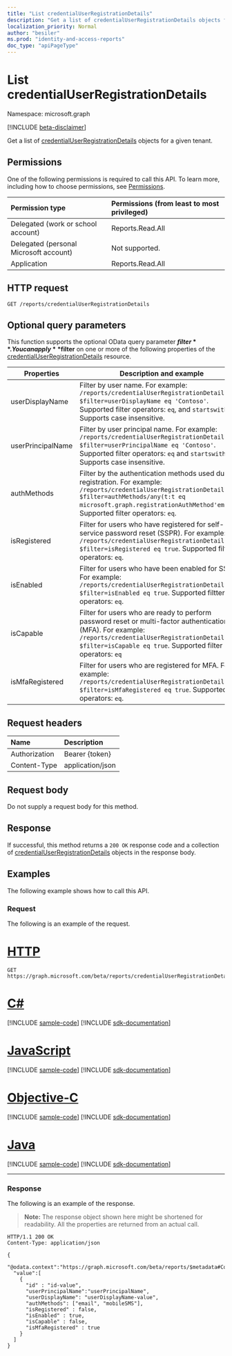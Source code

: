 ```yaml
---
title: "List credentialUserRegistrationDetails"
description: "Get a list of credentialUserRegistrationDetails objects for a given tenant."
localization_priority: Normal
author: "besiler"
ms.prod: "identity-and-access-reports"
doc_type: "apiPageType"
---
```


# List credentialUserRegistrationDetails

Namespace: microsoft.graph

[!INCLUDE [beta-disclaimer](../../includes/beta-disclaimer.md)]

Get a list of [credentialUserRegistrationDetails](../resources/credentialuserregistrationdetails.md) objects for a given tenant.

## Permissions

One of the following permissions is required to call this API. To learn more, including how to choose permissions, see [Permissions](/graph/permissions-reference).

| Permission type                        | Permissions (from least to most privileged) |
|:---------------------------------------|:--------------------------------------------|
| Delegated (work or school account)     | Reports.Read.All |
| Delegated (personal Microsoft account) | Not supported. |
| Application                            | Reports.Read.All |

## HTTP request

<!-- { "blockType": "ignored" } -->

```http
GET /reports/credentialUserRegistrationDetails
```

## Optional query parameters

This function supports the optional OData query parameter **$filter**. You can apply **$filter** on one or more of the following properties of the [credentialUserRegistrationDetails](../resources/credentialuserregistrationdetails.md) resource.

| Properties | Description and example |
| --------- | ----------------------- |
| userDisplayName | Filter by user name. For example: `/reports/credentialUserRegistrationDetails?$filter=userDisplayName eq 'Contoso'`. Supported filter operators: `eq`, and `startswith()`. Supports case insensitive. |
| userPrincipalName | Filter by user principal name. For example: `/reports/credentialUserRegistrationDetails?$filter=userPrincipalName eq 'Contoso'`. Supported filter operators: `eq` and `startswith()`. Supports case insensitive. |
| authMethods | Filter by the authentication methods used during registration. For example: `/reports/credentialUserRegistrationDetails?$filter=authMethods/any(t:t eq microsoft.graph.registrationAuthMethod'email')`. Supported filter operators: `eq`. |
| isRegistered | Filter for users who have registered for self-service password reset (SSPR). For example: `/reports/credentialUserRegistrationDetails?$filter=isRegistered eq true`. Supported filter operators: `eq`. |
| isEnabled | Filter for users who have been enabled for SSPR. For example: `/reports/credentialUserRegistrationDetails?$filter=isEnabled eq true`. Supported filtter operators: `eq`. |
| isCapable | Filter for users who are ready to perform password reset or multi-factor authentication (MFA). For example: `/reports/credentialUserRegistrationDetails?$filter=isCapable eq true`. Supported filter operators: `eq` |
| isMfaRegistered | Filter for users who are registered for MFA. For example: `/reports/credentialUserRegistrationDetails?$filter=isMfaRegistered eq true`. Supported filter operators: `eq`. |

## Request headers

| Name      |Description|
|:----------|:----------|
| Authorization | Bearer {token} |
| Content-Type | application/json |

## Request body

Do not supply a request body for this method.

## Response

If successful, this method returns a `200 OK` response code and a collection of [credentialUserRegistrationDetails](../resources/credentialuserregistrationdetails.md) objects in the response body.

## Examples

The following example shows how to call this API.

### Request

The following is an example of the request.

# [HTTP](#tab/http)
<!-- {
  "blockType": "request",
  "name": "get_credentialuserregistrationdetails"
}-->

```msgraph-interactive
GET https://graph.microsoft.com/beta/reports/credentialUserRegistrationDetails
```
# [C#](#tab/csharp)
[!INCLUDE [sample-code](../includes/snippets/csharp/get-credentialuserregistrationdetails-csharp-snippets.md)]
[!INCLUDE [sdk-documentation](../includes/snippets/snippets-sdk-documentation-link.md)]

# [JavaScript](#tab/javascript)
[!INCLUDE [sample-code](../includes/snippets/javascript/get-credentialuserregistrationdetails-javascript-snippets.md)]
[!INCLUDE [sdk-documentation](../includes/snippets/snippets-sdk-documentation-link.md)]

# [Objective-C](#tab/objc)
[!INCLUDE [sample-code](../includes/snippets/objc/get-credentialuserregistrationdetails-objc-snippets.md)]
[!INCLUDE [sdk-documentation](../includes/snippets/snippets-sdk-documentation-link.md)]

# [Java](#tab/java)
[!INCLUDE [sample-code](../includes/snippets/java/get-credentialuserregistrationdetails-java-snippets.md)]
[!INCLUDE [sdk-documentation](../includes/snippets/snippets-sdk-documentation-link.md)]

---


### Response

The following is an example of the response.

> **Note:** The response object shown here might be shortened for readability. All the properties are returned from an actual call.

<!-- {
  "blockType": "response",
  "truncated": true,
  "@odata.type": "microsoft.graph.credentialUserRegistrationDetails",
  "isCollection": true
} -->

```http
HTTP/1.1 200 OK
Content-Type: application/json

{
  "@odata.context":"https://graph.microsoft.com/beta/reports/$metadata#Collection(microsoft.graph.credentialUserRegistrationDetails)",
  "value":[
    {
      "id" : "id-value",
      "userPrincipalName":"userPrincipalName",
      "userDisplayName": "userDisplayName-value",
      "authMethods": ["email", "mobileSMS"],
      "isRegistered" : false,
      "isEnabled" : true,
      "isCapable" : false,
      "isMfaRegistered" : true
    }
  ]
}
```

<!-- uuid: 16cd6b66-4b1a-43a1-adaf-3a886856ed98
2019-02-04 14:57:30 UTC -->
<!-- {
  "type": "#page.annotation",
  "description": "List credentialUserRegistrationDetails",
  "keywords": "",
  "section": "documentation",
  "tocPath": ""
}-->


